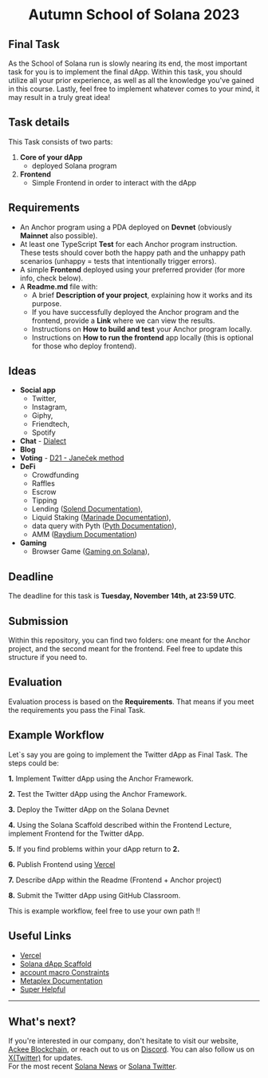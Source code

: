 <div align="center">

# Autumn School of Solana 2023
</div>

## Final Task
As the School of Solana run is slowly nearing its end, the most important task for you is to implement the final dApp. Within this task, you should utilize all your prior experience, as well as all the knowledge you've gained in this course. Lastly, feel free to implement whatever comes to your mind, it may result in a truly great idea!


## Task details
This Task consists of two parts:
1. **Core of your dApp**
    - deployed Solana program
2. **Frontend**
    - Simple Frontend in order to interact with the dApp


## Requirements
- An Anchor program using a PDA deployed on **Devnet** (obviously **Mainnet** also possible).
- At least one TypeScript **Test** for each Anchor program instruction. These tests should cover both the happy path and the unhappy path scenarios (unhappy = tests that intentionally trigger errors).
- A simple **Frontend** deployed using your preferred provider (for more info, check below).
- A **Readme.md** file with:
    - A brief **Description of your project**, explaining how it works and its purpose.
    - If you have successfully deployed the Anchor program and the frontend, provide a **Link** where we can view the results.
    - Instructions on **How to build and test** your Anchor program locally.
    - Instructions on **How to run the frontend** app locally (this is optional for those who deploy frontend).

## Ideas
- **Social app**
    - Twitter,
    - Instagram,
    - Giphy,
    - Friendtech,
    - Spotify
- **Chat** - [Dialect](https://www.dialect.to/)
- **Blog**
- **Voting** - [D21 - Janeček method](https://www.ih21.org/en/guidelines)
- **DeFi**
    - Crowdfunding
    - Raffles
    - Escrow
    - Tipping
    - Lending ([Solend Documentation](https://docs.solend.fi/)),
    - Liquid Staking ([Marinade Documentation](https://docs.marinade.finance/)),
    - data query with Pyth ([Pyth Documentation](https://docs.pyth.network/documentation/solana-price-feeds)),
    - AMM ([Raydium Documentation](https://raydium.gitbook.io/raydium/))
- **Gaming**
    - Browser Game ([Gaming on Solana](https://solanacookbook.com/gaming/nfts-in-games.html#token-gating-with-nfts)),

## Deadline
The deadline for this task is **Tuesday, November 14th, at 23:59 UTC**.

## Submission
Within this repository, you can find two folders: one meant for the Anchor project, and the second meant for the frontend. Feel free to update this structure if you need to.


## Evaluation
Evaluation process is based on the **Requirements**. That means if you meet the requirements you pass the Final Task.

## Example Workflow
Let\`s say you are going to implement the Twitter dApp as Final Task. The steps could be:

**1.** Implement Twitter dApp using the Anchor Framework.

**2.** Test the Twitter dApp using the Anchor Framework.

**3.** Deploy the Twitter dApp on the Solana Devnet

**4.** Using the Solana Scaffold described within the Frontend Lecture, implement Frontend for the Twitter dApp.

**5.** If you find problems within your dApp return to **2.**

**6.** Publish Frontend using [Vercel](https://vercel.com)

**7.** Describe dApp within the Readme (Frontend + Anchor project)

**8.** Submit the Twitter dApp using GitHub Classroom.

This is example workflow, feel free to use your own path !!


## Useful Links
- [Vercel](https://vercel.com)
- [Solana dApp Scaffold](https://github.com/solana-labs/dapp-scaffold#solana-dapp-scaffold-next)
- [account macro Constraints](https://docs.rs/anchor-lang/latest/anchor_lang/derive.Accounts.html#constraints)
- [Metaplex Documentation](https://docs.metaplex.com/)
- [Super Helpful](https://www.soldev.app/course)




-----

## What's next?
If you're interested in our company, don't hesitate to visit our website, [Ackee Blockchain](https://ackeeblockchain.com), or reach out to us on [Discord](https://discord.gg/x7qXXnGCsa). You can also follow us on [X(Twitter)](https://twitter.com/ackeeblockchain?lang=en) for updates.\
For the most recent [Solana News](https://solana.com/news) or [Solana Twitter](https://twitter.com/solana).
